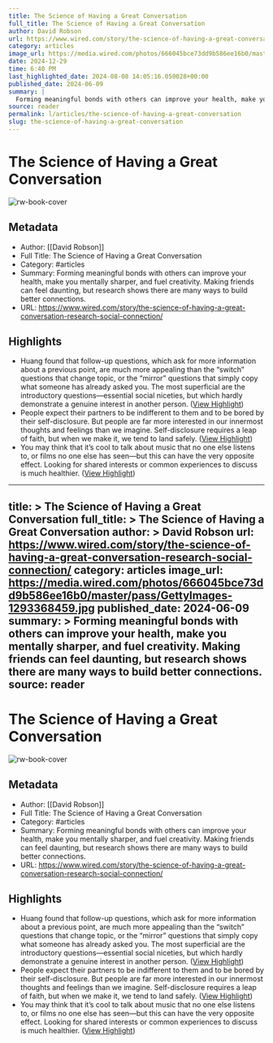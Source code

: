 ```yaml
---
title: The Science of Having a Great Conversation
full_title: The Science of Having a Great Conversation
author: David Robson
url: https://www.wired.com/story/the-science-of-having-a-great-conversation-research-social-connection/
category: articles
image_url: https://media.wired.com/photos/666045bce73dd9b586ee16b0/master/pass/GettyImages-1293368459.jpg
date: 2024-12-29
time: 6:40 PM
last_highlighted_date: 2024-08-08 14:05:16.050028+00:00
published_date: 2024-06-09
summary: |
  Forming meaningful bonds with others can improve your health, make you mentally sharper, and fuel creativity. Making friends can feel daunting, but research shows there are many ways to build better connections.
source: reader
permalink: l/articles/the-science-of-having-a-great-conversation
slug: the-science-of-having-a-great-conversation
---
```

# The Science of Having a Great Conversation

![rw-book-cover](https://media.wired.com/photos/666045bce73dd9b586ee16b0/master/pass/GettyImages-1293368459.jpg)

## Metadata
- Author: [[David Robson]]
- Full Title: The Science of Having a Great Conversation
- Category: #articles
- Summary: Forming meaningful bonds with others can improve your health, make you mentally sharper, and fuel creativity. Making friends can feel daunting, but research shows there are many ways to build better connections.
- URL: https://www.wired.com/story/the-science-of-having-a-great-conversation-research-social-connection/

## Highlights
- Huang found that follow-up questions, which ask for more information about a previous point, are much more appealing than the “switch” questions that change topic, or the “mirror” questions that simply copy what someone has already asked you. The most superficial are the introductory questions—essential social niceties, but which hardly demonstrate a genuine interest in another person. ([View Highlight](https://read.readwise.io/read/01j4s4jr0qz4xyjh6edd94de1z))
- People expect their partners to be indifferent to them and to be bored by their self-disclosure. But people are far more interested in our innermost thoughts and feelings than we imagine. Self-disclosure requires a leap of faith, but when we make it, we tend to land safely. ([View Highlight](https://read.readwise.io/read/01j4s4s0x5d86pb8yh47btaznh))
- You may think that it’s cool to talk about music that no one else listens to, or films no one else has seen—but this can have the very opposite effect. Looking for shared interests or common experiences to discuss is much healthier. ([View Highlight](https://read.readwise.io/read/01j4s4xhvttvtg12tcap4axz2p))


---
title: >
  The Science of Having a Great Conversation
full_title: >
  The Science of Having a Great Conversation
author: >
  David Robson
url: https://www.wired.com/story/the-science-of-having-a-great-conversation-research-social-connection/
category: articles
image_url: https://media.wired.com/photos/666045bce73dd9b586ee16b0/master/pass/GettyImages-1293368459.jpg
published_date: 2024-06-09
summary: >
  Forming meaningful bonds with others can improve your health, make you mentally sharper, and fuel creativity. Making friends can feel daunting, but research shows there are many ways to build better connections.
source: reader
---
# The Science of Having a Great Conversation

![rw-book-cover](https://media.wired.com/photos/666045bce73dd9b586ee16b0/master/pass/GettyImages-1293368459.jpg)

## Metadata
- Author: [[David Robson]]
- Full Title: The Science of Having a Great Conversation
- Category: #articles
- Summary: Forming meaningful bonds with others can improve your health, make you mentally sharper, and fuel creativity. Making friends can feel daunting, but research shows there are many ways to build better connections.
- URL: https://www.wired.com/story/the-science-of-having-a-great-conversation-research-social-connection/

## Highlights
- Huang found that follow-up questions, which ask for more information about a previous point, are much more appealing than the “switch” questions that change topic, or the “mirror” questions that simply copy what someone has already asked you. The most superficial are the introductory questions—essential social niceties, but which hardly demonstrate a genuine interest in another person. ([View Highlight](https://read.readwise.io/read/01j4s4jr0qz4xyjh6edd94de1z))
- People expect their partners to be indifferent to them and to be bored by their self-disclosure. But people are far more interested in our innermost thoughts and feelings than we imagine. Self-disclosure requires a leap of faith, but when we make it, we tend to land safely. ([View Highlight](https://read.readwise.io/read/01j4s4s0x5d86pb8yh47btaznh))
- You may think that it’s cool to talk about music that no one else listens to, or films no one else has seen—but this can have the very opposite effect. Looking for shared interests or common experiences to discuss is much healthier. ([View Highlight](https://read.readwise.io/read/01j4s4xhvttvtg12tcap4axz2p))


